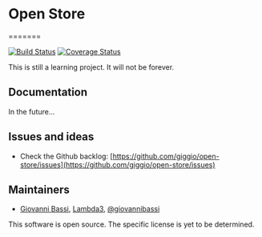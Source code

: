 ﻿# Open Store
=======

[![Build Status](https://travis-ci.org/giggio/open-store.png)](https://travis-ci.org/giggio/open-store)
[![Coverage Status](https://coveralls.io/repos/giggio/open-store/badge.png)](https://coveralls.io/r/giggio/open-store)

This is still a learning project. It will not be forever.

## Documentation

In the future...

## Issues and ideas

* Check the Github backlog: [https://github.com/giggio/open-store/issues](https://github.com/giggio/open-store/issues)

## Maintainers

* [Giovanni Bassi](http://blog.lambda3.com.br/L3/giovannibassi/), [Lambda3](http://www.lambda3.com.br), [@giovannibassi](http://twitter.com/giovannibassi)

This software is open source. The specific license is yet to be determined.
